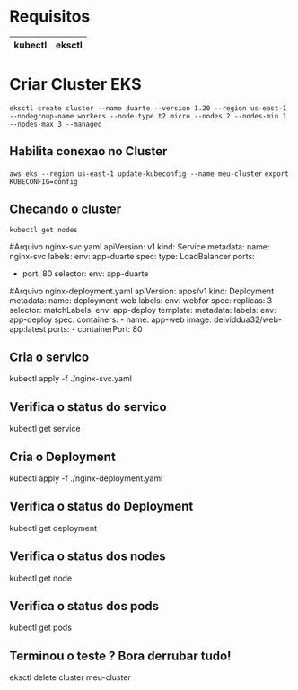 # Requisitos

| kubectl | eksctl |
|---------|--------|

# Criar Cluster EKS
`eksctl create cluster --name duarte --version 1.20 --region us-east-1 --nodegroup-name workers --node-type t2.micro --nodes 2 --nodes-min 1 --nodes-max 3 --managed`

## Habilita conexao no Cluster
`aws eks --region us-east-1 update-kubeconfig --name meu-cluster`
`export KUBECONFIG=config`

## Checando o cluster
`kubectl get nodes`

#Arquivo nginx-svc.yaml
apiVersion: v1
kind: Service
metadata:
  name: nginx-svc
  labels:
    env: app-duarte
spec:
  type: LoadBalancer
  ports:
  - port: 80
  selector:
    env: app-duarte
		
#Arquivo nginx-deployment.yaml
apiVersion: apps/v1
kind: Deployment
metadata:
  name: deployment-web
  labels:
    env: webfor
spec:
  replicas: 3
  selector:
    matchLabels:
      env: app-deploy
  template:
    metadata:
      labels:
        env: app-deploy
    spec:
      containers:
      - name: app-web
        image: deividdua32/web-app:latest
        ports:
        - containerPort: 80


## Cria o servico
kubectl apply -f ./nginx-svc.yaml

## Verifica o status do servico
kubectl get service

## Cria o Deployment
kubectl apply -f ./nginx-deployment.yaml

## Verifica o status do Deployment
kubectl get deployment

## Verifica o status dos nodes
kubectl get node

## Verifica o status dos pods
kubectl get pods

## Terminou o teste ? Bora derrubar tudo!
eksctl delete cluster meu-cluster
